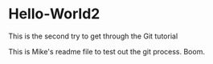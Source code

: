 # Hello-World2
This is the second try to get through the Git tutorial

This is Mike's readme file to test out the git process. Boom.
